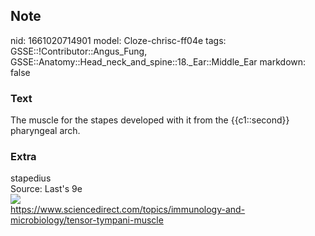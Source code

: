 ## Note
nid: 1661020714901
model: Cloze-chrisc-ff04e
tags: GSSE::!Contributor::Angus_Fung, GSSE::Anatomy::Head_neck_and_spine::18._Ear::Middle_Ear
markdown: false

### Text
The muscle for the stapes developed with it from the {{c1::second}} pharyngeal arch.

### Extra
<div>
  stapedius
</div>
<div>
  Source: Last's 9e
</div>
<div><img src="3-s2.0-B9780080450469002485-gr3.jpg"></div>
<div>
  <a href= 
  "https://www.sciencedirect.com/topics/immunology-and-microbiology/tensor-tympani-muscle">
  https://www.sciencedirect.com/topics/immunology-and-microbiology/tensor-tympani-muscle</a>
</div>
